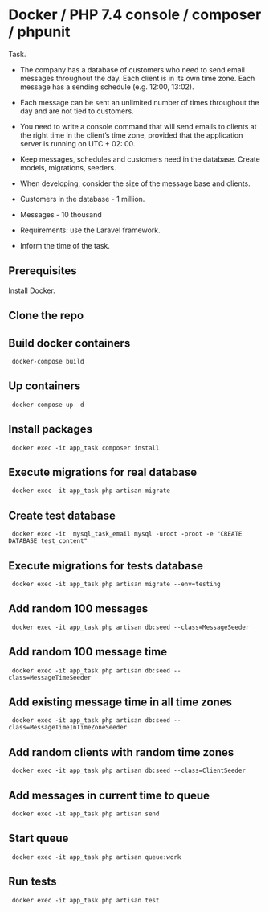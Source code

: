 # Docker / PHP 7.4 console / composer / phpunit 

Task.

* The company has a database of customers who need to send email messages throughout the day. Each client is in its own time zone. Each message has a sending schedule (e.g. 12:00, 13:02). 

* Each message can be sent an unlimited number of times throughout the day and are not tied to customers.

* You need to write a console command that will send emails to clients at the right time in the client’s time zone, provided that the application server is running on UTC + 02: 00. 

* Keep messages, schedules and customers need in the database. Create models, migrations, seeders.

* When developing, consider the size of the message base and clients.
* Customers in the database - 1 million.
* Messages - 10 thousand

* Requirements: use the Laravel framework.

* Inform the time of the task.

## Prerequisites

Install Docker.

## Clone the repo

     

## Build docker containers

     docker-compose build 

## Up containers

     docker-compose up -d
     
## Install packages

     docker exec -it app_task composer install 
     
## Execute migrations for real database

     docker exec -it app_task php artisan migrate 

## Create test database

     docker exec -it  mysql_task_email mysql -uroot -proot -e "CREATE DATABASE test_content"

## Execute migrations for tests database

     docker exec -it app_task php artisan migrate --env=testing
     
## Add random 100 messages

     docker exec -it app_task php artisan db:seed --class=MessageSeeder
     
## Add random 100 message time

     docker exec -it app_task php artisan db:seed --class=MessageTimeSeeder
     
## Add existing message time in all time zones

     docker exec -it app_task php artisan db:seed --class=MessageTimeInTimeZoneSeeder
     
## Add random clients with random time zones 

     docker exec -it app_task php artisan db:seed --class=ClientSeeder
     
## Add messages in current time to queue

     docker exec -it app_task php artisan send 

## Start queue
 
     docker exec -it app_task php artisan queue:work
     
## Run tests

     docker exec -it app_task php artisan test
     
     
